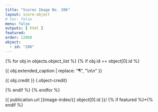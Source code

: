 ```yaml
---
title: "Scores Image No. 206"
layout: score-object
# toc: false
menu: false
outputs: [ html ]
featured: 
order: 12060
object:
  - id: "206"
---
```


{% for obj in objects.object_list %}
{% if obj.id == object[0].id %}

{{ obj.extended_caption | replace: "¶", "\n\n" }}

{{ obj.credit }} {.object-credit}

{% endif %}
{% endfor %}

<div class="object-credit object-url is-print-only">

{{ publication.url }}image-index/{{ object[0].id }}/ {% if featured %}*{% endif %}

</div>
